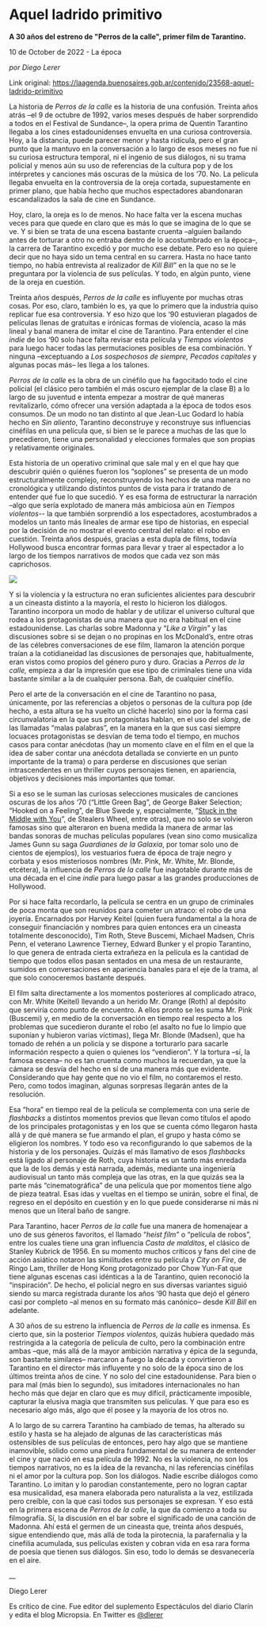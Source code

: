 # Aquel ladrido primitivo

**A 30 años del estreno de "Perros de la calle", primer film de Tarantino.**

10 de October de 2022 - La época

_por Diego Lerer_

Link original: https://laagenda.buenosaires.gob.ar/contenido/23568-aquel-ladrido-primitivo



La historia de *Perros de la calle* es la historia de una confusión. Treinta años atrás –el 9 de octubre de 1992, varios meses después de haber sorprendido a todos en el Festival de Sundance–, la opera prima de Quentin Tarantino llegaba a los cines estadounidenses envuelta en una curiosa controversia. Hoy, a la distancia, puede parecer menor y hasta ridícula, pero el gran punto que la mantuvo en la conversación a lo largo de esos meses no fue ni su curiosa estructura temporal, ni el ingenio de sus diálogos, ni su trama policial y menos aún su uso de referencias de la cultura pop y de los intérpretes y canciones más oscuras de la música de los ‘70. No. La película llegaba envuelta en la controversia de la oreja cortada, supuestamente en primer plano, que había hecho que muchos espectadores abandonaran escandalizados la sala de cine en Sundance.




Hoy, claro, la oreja es lo de menos. No hace falta ver la escena muchas veces para que quede en claro que es más lo que se imagina de lo que se ve. Y si bien se trata de una escena bastante cruenta –alguien bailando antes de torturar a otro no entraba dentro de lo acostumbrado en la época–, la carrera de Tarantino excedió y por mucho ese debate. Pero eso no quiere decir que no haya sido un tema central en su carrera. Hasta no hace tanto tiempo, no había entrevista al realizador de *Kill Bill”* en la que no se le preguntara por la violencia de sus películas. Y todo, en algún punto, viene de la oreja en cuestión.




Treinta años después, *Perros de la calle* es influyente por muchas otras cosas. Por eso, claro, también lo es, ya que lo primero que la industria quiso replicar fue esa controversia. Y eso hizo que los ‘90 estuvieran plagados de películas llenas de gratuitas e irónicas formas de violencia, acaso la más lineal y banal manera de imitar el cine de Tarantino. Para entender el cine *indie* de los ‘90 solo hace falta revisar esta película y *Tiempos violentos* para luego hacer todas las permutaciones posibles de esa combinación. Y ninguna –exceptuando a *Los sospechosos de siempre, Pecados capitales* y algunas pocas más– les llega a los talones.




*Perros de la calle* es la obra de un cinéfilo que ha fagocitado todo el cine policial (el clásico pero también el más oscuro ejemplar de la clase B) a lo largo de su juventud e intenta empezar a mostrar de qué maneras revitalizarlo, cómo ofrecer una versión adaptada a la época de todos esos consumos. De un modo no tan distinto al que Jean-Luc Godard lo había hecho en *Sin aliento*, Tarantino deconstruye y reconstruye sus influencias cinéfilas en una película que, si bien se le parece a muchas de las que lo precedieron, tiene una personalidad y elecciones formales que son propias y relativamente originales.




Esta historia de un operativo criminal que sale mal y en el que hay que descubrir quién o quiénes fueron los “soplones” se presenta de un modo estructuralmente complejo, reconstruyendo los hechos de una manera no cronológica y utilizando distintos puntos de vista para ir tratando de entender qué fue lo que sucedió. Y es esa forma de estructurar la narración –algo que sería explotado de manera más ambiciosa aún en *Tiempos violentos*-- la que también sorprendió a los espectadores, acostumbrados a modelos un tanto más lineales de armar ese tipo de historias, en especial por la decisión de no mostrar el evento central del relato: el robo en cuestión. Treinta años después, gracias a esta dupla de films, todavía Hollywood busca encontrar formas para llevar y traer al espectador a lo largo de los tiempos narrativos de modos que cada vez son más caprichosos.




[![](https://img.youtube.com/vi/URYSyCtmsX8/0.jpg)](https://www.youtube.com/watch?v=URYSyCtmsX8)




Y si la violencia y la estructura no eran suficientes alicientes para descubrir a un cineasta distinto a la mayoría, el resto lo hicieron los diálogos. Tarantino incorpora un modo de hablar y de utilizar el universo cultural que rodea a los protagonistas de una manera que no era habitual en el cine estadounidense. Las charlas sobre Madonna y “*Like a Virgin”* y las discusiones sobre si se dejan o no propinas en los McDonald’s, entre otras de las célebres conversaciones de ese film, llamaron la atención porque traían a la cotidianeidad las discusiones de personajes que, habitualmente, eran vistos como propios del género puro y duro. Gracias a *Perros de la calle,* empieza a dar la impresión que ese tipo de criminales tiene una vida bastante similar a la de cualquier persona. Bah, de cualquier cinéfilo.




Pero el arte de la conversación en el cine de Tarantino no pasa, únicamente, por las referencias a objetos o personas de la cultura pop (de hecho, a esta altura se ha vuelto un cliché hacerlo) sino por la forma casi circunvalatoria en la que sus protagonistas hablan, en el uso del *slang*, de las llamadas “malas palabras”, en la manera en la que sus casi siempre locuaces protagonistas se desvían de tema todo el tiempo, en muchos casos para contar anécdotas (hay un momento clave en el film en el que la idea de saber contar una anécdota detallada se convierte en un punto importante de la trama) o para perderse en discusiones que serían intrascendentes en un thriller cuyos personajes tienen, en apariencia, objetivos y decisiones más importantes que tomar.




Si a eso se le suman las curiosas selecciones musicales de canciones oscuras de los años ‘70 (“Little Green Bag”, de George Baker Selection; “Hooked on a Feeling”, de Blue Swede y, especialmente, “[Stuck in the Middle with You](https://www.youtube.com/watch?v=ln7Vn_WKkWU)”, de Stealers Wheel, entre otras), que no solo se volvieron famosas sino que alteraron en buena medida la manera de armar las bandas sonoras de muchas películas populares (vean sino como musicaliza James Gunn su saga *Guardianes de la Galaxia*, por tomar solo uno de cientos de ejemplos), los vestuarios fuera de época de traje negro y corbata y esos misteriosos nombres (Mr. Pink, Mr. White, Mr. Blonde, etcétera), la influencia de *Perros de la calle* fue inagotable durante más de una década en el cine *indie* para luego pasar a las grandes producciones de Hollywood.




Por si hace falta recordarlo, la película se centra en un grupo de criminales de poca monta que son reunidos para cometer un atraco: el robo de una joyería. Encarnados por Harvey Keitel (quien fuera fundamental a la hora de conseguir financiación y nombres para quien entonces era un cineasta totalmente desconocido), Tim Roth, Steve Buscemi, Michael Madsen, Chris Penn, el veterano Lawrence Tierney, Edward Bunker y el propio Tarantino, lo que genera de entrada cierta extrañeza en la película es la cantidad de tiempo que todos ellos pasan sentados en una mesa de un restaurante, sumidos en conversaciones en apariencia banales para el eje de la trama, al que solo conoceremos bastante después.




El film salta directamente a los momentos posteriores al complicado atraco, con Mr. White (Keitel) llevando a un herido Mr. Orange (Roth) al depósito que serviría como punto de encuentro. A ellos pronto se les suma Mr. Pink (Buscemi) y, en medio de la conversación en tiempo real respecto a los problemas que sucedieron durante el robo (el asalto no fue lo limpio que suponían y hubieron varias víctimas), llega Mr. Blonde (Madsen), que ha tomado de rehén a un policía y se dispone a torturarlo para sacarle información respecto a quien o quienes los “vendieron”. Y la tortura –sí, la famosa escena– no es tan cruenta como muchos la recuerdan, ya que la cámara se desvía del hecho en sí de una manera más que evidente. Considerando que hay gente que no vio el film, no contaremos el resto. Pero, como todos imaginan, algunas sorpresas llegarán antes de la resolución.




Esa “hora” en tiempo real de la película se complementa con una serie de *flashbacks* a distintos momentos previos que llevan como títulos el apodo de los principales protagonistas y en los que se cuenta cómo llegaron hasta allá y de qué manera se fue armando el plan, el grupo y hasta cómo se eligieron los nombres. Y todo eso va reconfigurando lo que sabemos de la historia y de los personajes. Quizás el más llamativo de esos *flashbacks* está ligado al personaje de Roth, cuya historia es un tanto más enredada que la de los demás y está narrada, además, mediante una ingeniería audiovisual un tanto más compleja que las otras, en la que quizás sea la parte más “cinematográfica” de una película que por momentos tiene algo de pieza teatral. Esas idas y vueltas en el tiempo se unirán, sobre el final, de regreso en el depósito en cuestión y en lo que puede considerarse ni más ni menos que un literal baño de sangre.




Para Tarantino, hacer *Perros de la calle* fue una manera de homenajear a uno de sus géneros favoritos, el llamado “*heist film”* o “película de robos”, entre los cuales tiene una gran influencia *Casta de malditos*, el clásico de Stanley Kubrick de 1956. En su momento muchos críticos y fans del cine de acción asiático notaron las similitudes entre su película y *City on Fire*, de Ringo Lam, thriller de Hong Kong protagonizado por Chow Yun-Fat que tiene algunas escenas casi idénticas a la de Tarantino, quien reconoció la “inspiración”. De hecho, el policial negro en sus diversas variantes siguió siendo su marca registrada durante los años ‘90 hasta que dejó el género casi por completo –al menos en su formato más canónico– desde *Kill Bill* en adelante.




A 30 años de su estreno la influencia de *Perros de la calle* es inmensa. Es cierto que, sin la posterior *Tiempos violentos,* quizás hubiera quedado más restringida a la categoría de película de culto, pero la combinación entre ambas –que, más allá de la mayor ambición narrativa y épica de la segunda, son bastante similares– marcaron a fuego la década y convirtieron a Tarantino en el director más influyente y no solo de la época sino de los últimos treinta años de cine. Y no solo del cine estadounidense. Para bien o para mal (más bien lo segundo), sus imitadores internacionales no han hecho más que dejar en claro que es muy difícil, prácticamente imposible, capturar la elusiva magia que transmiten sus películas. Y que para eso es necesario algo más, algo que él posee y la mayoría de los otros no.




A lo largo de su carrera Tarantino ha cambiado de temas, ha alterado su estilo y hasta se ha alejado de algunas de las características más ostensibles de sus películas de entonces, pero hay algo que se mantiene inamovible, sólido como una piedra fundamental de su manera de entender el cine y que nació en esa película de 1992. No es la violencia, no son los tiempos narrativos, no es la idea de la revancha, ni las referencias cinéfilas ni el amor por la cultura pop. Son los diálogos. Nadie escribe diálogos como Tarantino. Lo imitan y lo parodian constantemente, pero no logran captar esa musicalidad, esa manera elaborada pero naturalista a la vez, estilizada pero creíble, con la que casi todos sus personajes se expresan. Y eso está en la primera escena de *Perros de la calle*, la que da comienzo a toda su filmografía. Sí, la discusión en el bar sobre el significado de una canción de Madonna. Ahí está el germen de un cineasta que, treinta años después, sigue entendiendo que, más allá de toda la pirotecnia, la parafernalia y la cinefilia acumulada, sus películas existen y cobran vida en esa rara forma de poesía que tienen sus diálogos. Sin eso, todo lo demás se desvanecería en el aire.




\_\_




Diego Lerer




Es crítico de cine. Fue editor del suplemento Espectáculos del diario Clarín y edita el blog Micropsia. En Twitter es [@dlerer](https://twitter.com/dlerer)



